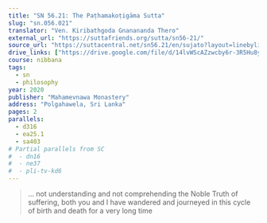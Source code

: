 ```yaml
---
title: "SN 56.21: The Paṭhamakoṭigāma Sutta"
slug: "sn.056.021"
translator: "Ven. Kiribathgoda Gnanananda Thero"
external_url: "https://suttafriends.org/sutta/sn56-21/"
source_url: "https://suttacentral.net/sn56.21/en/sujato?layout=linebyline&reference=none&notes=asterisk&highlight=false&script=latin"
drive_links: ["https://drive.google.com/file/d/14lvWScAZzwcby6r-3R5Hu8yn3zNVennc/view?usp=drivesdk"]
course: nibbana
tags:
  - sn
  - philosophy
year: 2020
publisher: "Mahamevnawa Monastery"
address: "Polgahawela, Sri Lanka"
pages: 2
parallels:
  - d316
  - ea25.1
  - sa403
# Partial parallels from SC
#  - dn16
#  - ne37
#  - pli-tv-kd6
---
```


> … not understanding and not comprehending the Noble Truth of suffering, both you and I have wandered and journeyed in this cycle of birth and death for a very long time

<!---->
